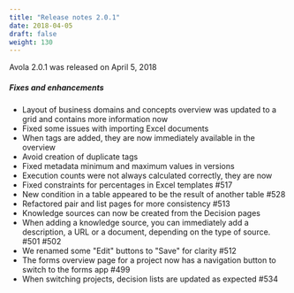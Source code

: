 ```yaml
---
title: "Release notes 2.0.1"
date: 2018-04-05
draft: false
weight: 130
---
```


Avola 2.0.1 was released on April 5, 2018

##### Fixes and enhancements

* Layout of business domains and concepts overview was updated to a grid and contains more information now
* Fixed some issues with importing Excel documents
* When tags are added, they are now immediately available in the overview
* Avoid creation of duplicate tags
* Fixed metadata minimum and maximum values in versions
* Execution counts were not always calculated correctly, they are now
* Fixed constraints for percentages in Excel templates #517
* New condition in a table appeared to be the result of another table #528
* Refactored pair and list pages for more consistency #513
* Knowledge sources can now be created from the Decision pages
* When adding a knowledge source, you can immediately add a description, a URL or a document, depending on the type of source. #501 #502
* We renamed some "Edit" buttons to "Save" for clarity #512
* The forms overview page for a project now has a navigation button to switch to the forms app #499
* When switching projects, decision lists are updated as expected #534